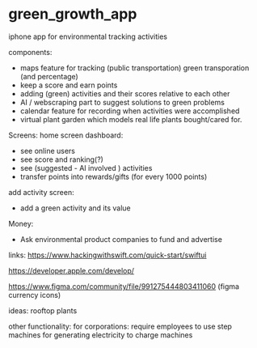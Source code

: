 # green_growth_app
iphone app for environmental tracking activities

components:
- maps feature for tracking (public transportation) green transporation (and percentage)
- keep a score and earn points
- adding (green) activities and their scores relative to each other
- AI / webscraping part to suggest solutions to green problems
- calendar feature for recording when activities were accomplished
- virtual plant garden which models real life plants bought/cared for.

Screens:
home screen dashboard:
- see online users
- see score and ranking(?)
- see (suggested - AI involved ) activities
- transfer points into rewards/gifts (for every 1000 points)

add activity screen:
- add a green activity and its value 

Money:
- Ask environmental product companies to fund and advertise

links:
https://www.hackingwithswift.com/quick-start/swiftui

https://developer.apple.com/develop/

https://www.figma.com/community/file/991275444803411060 (figma currency icons)

ideas:
rooftop plants

other functionality:
for corporations:
require employees to use step machines for generating electricity to charge machines 
